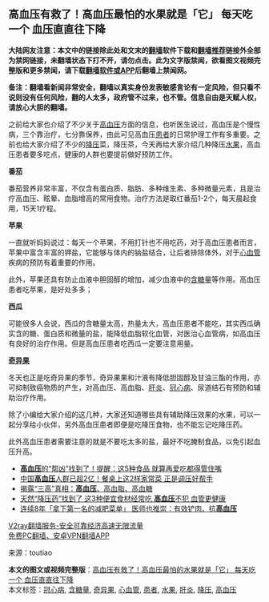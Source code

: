  <h2>高血压有救了！高血压最怕的水果就是「它」 每天吃一个 血压直直往下降</h2> <p class="notice"><b>大陆网友注意：本文中的链接除此处和文末的<a href="https://github.com/bannedbook/fanqiang" >翻墙</a>软件下载和<a href="https://github.com/killgcd/justmysocks/blob/master/README.md">翻墙推荐</a>链接外全部为禁网链接，未翻墙状态下打不开，请勿点击。此为文字版禁闻，欲看图文视频完整版和更多禁闻，请下载<a href="https://github.com/bannedbook/fanqiang">翻墙软件或APP</a>后翻墙上禁闻网。</p><p>备注：翻墙看新闻非常安全，翻墙以真实身份发表敏感言论有一定风险，但只看不说则没有任何风险，翻的人太多，政府管不过来，也不管。信息自由是天赋人权，请放心大胆的翻墙。</b></p>  <div class="entry"> <p id="conimg"></p> <p>之前给大家也介绍了不少关于<a href="https://www.bannedbook.org/bnews/tag/%e9%ab%98%e8%a1%80%e5%8e%8b/" class="st_tag internal_tag" rel="tag" title="标签 高血压 下的日志">高血压</a>方面的信息，也听医生说过，高血压是个慢性病，三个靠治疗，七分靠保养，由此可见高血压<a href="https://www.bannedbook.org/bnews/tag/%E6%82%A3%E8%80%85/" class="st_tag internal_tag" rel="tag" title="标签 患者 下的日志">患者</a>的日常护理工作有多重要。之前也给大家介绍了不少的<a href="https://www.bannedbook.org/bnews/tag/%E9%99%8D%E5%8E%8B/" class="st_tag internal_tag" rel="tag" title="标签 降压 下的日志">降压</a>菜，降压茶，今天再给大家介绍几种降压<a href="https://www.bannedbook.org/bnews/tag/%e6%b0%b4%e6%9e%9c/" class="st_tag internal_tag" rel="tag" title="标签 水果 下的日志">水果</a>，高血压患者要多吃点，健康的人群也要提前做好预防工作。</p> <p></p> <p><strong>番茄</strong></p> <p>番茄营养非常丰富，不仅含有蛋白质、脂肪、多种维生素、多种微量元素，且是治疗高血压、眩晕、血脂增高的常用食物。治疗方法是取红番茄1-2个，每天晨起食用，15天1疗程。</p> <p></p>  <p><strong>苹果</strong></p> <p>一直就听妈妈说过：每天一个苹果，不用打针也不用吃药，对于高血压患者而言，苹果中富含丰富的钾盐，它能够与体内的钠盐结合，让后者排除体外，对于<a href="https://www.bannedbook.org/bnews/tag/%E5%BF%83%E8%A1%80%E7%AE%A1/" class="st_tag internal_tag" rel="tag" title="标签 心血管 下的日志">心血管</a>疾病的预防有着重要的作用。</p> <p>此外，苹果还具有防止血液中胆固醇的增加，减少血液中的<a href="https://www.bannedbook.org/bnews/tag/%E5%90%AB%E7%B3%96%E9%87%8F/" class="st_tag internal_tag" rel="tag" title="标签 含糖量 下的日志">含糖量</a>等作用。高血压患者吃苹果，是好处多多；</p> <p></p> <p><strong>西瓜</strong></p> <p>可能很多人会说，西瓜的含糖量太高，热量太大，高血压患者不能吃，其实西瓜确实含的糖、蛋白质和微量的盐，能降低血脂软化血管，对医治心血管病，如高血压有良好的治疗作用。但是高血压患者吃西瓜一定要注意用量。</p>  <p></p> <p><strong><a href="https://www.bannedbook.org/bnews/tag/%e5%a5%87%e5%bc%82%e6%9e%9c/" class="st_tag internal_tag" rel="tag" title="标签 奇异果 下的日志">奇异果</a></strong></p> <p>冬天也正是吃奇异果的季节，奇异果果和汁液有降低胆固醇及甘油三酯的作用，亦可抑制致癌物质的产生，对高血压、高血脂、<a href="https://www.bannedbook.org/bnews/tag/%E8%82%9D%E7%82%8E/" class="st_tag internal_tag" rel="tag" title="标签 肝炎 下的日志">肝炎</a>、<a href="https://www.bannedbook.org/bnews/tag/%E5%86%A0%E5%BF%83%E7%97%85/" class="st_tag internal_tag" rel="tag" title="标签 冠心病 下的日志">冠心病</a>、尿道结石有预防和辅助治疗作用。</p> <p></p> <p>除了小编给大家介绍的这几种，大家还知道哪些具有辅助降压效果的水果，可以一起分享给小伙伴，另外高血压患者即便是吃降压食物，也不能忘记吃降压药。</p> <p>此外高血压患者需要注意的就是不要吃太多的盐，最好不吃腌制食品，以免引起血压升高。</p>  <ul class='op-related-articles' title='相关阅读'> <li><a href='https://www.bannedbook.org/bnews/health/20201115/1431417.html' target='_blank'><b>高血压</b>的“帮凶”找到了！提醒：这5种食品 就算再爱吃都得管住嘴</a></li> <li><a href='https://www.bannedbook.org/bnews/health/20201115/1431263.html' target='_blank'>中国<b>高血压</b>人群已超2亿！餐桌上这2样家常菜 正是调压好帮手</a></li> <li><a href='https://www.bannedbook.org/bnews/health/20201115/1431258.html' target='_blank'>揭露“三高”真相：<b>高血压</b>、高血脂、高血糖</a></li> <li><a href='https://www.bannedbook.org/bnews/health/20201114/1431005.html' target='_blank'>天然“降压药”找到了 这3种便宜食材经常吃 <b>高血压</b>不犯 血管更健康</a></li> <li><a href='https://www.bannedbook.org/bnews/lifebaike/20201113/1430293.html' target='_blank'>连续8年「拿下第一名的减肥菜单」 医师也推崇：有效铲肉、抗<b>高血压</b></a></li> </ul> <p class="texttj"> <a href="https://www.bannedbook.org/forum23/topic22702.html" target="_blank">V2ray翻墙服务-安全可靠经济高速无限流量</a><br/> <a href="https://github.com/bannedbook/fanqiang/wiki/%E7%A6%81%E9%97%BB%E7%BD%91%E5%AE%89%E5%8D%93%E7%BF%BB%E5%A2%99%E6%96%B0%E9%97%BBAPP" target="_blank">免费PC翻墙、安卓VPN翻墙APP</a></p><p> 来源：toutiao </p><a name='sharetosocial'></a>       <div><b>本文的图文或视频完整版</b>：<a href='https://www.bannedbook.org/bnews/health/20201117/1432292.html'>高血压有救了！高血压最怕的水果就是「它」 每天吃一个 血压直直往下降</a></div>  </div><!--END ENTRY--> <div class="postfooter"> <div>本文标签：<a href="https://www.bannedbook.org/bnews/tag/%E5%86%A0%E5%BF%83%E7%97%85/" rel="tag">冠心病</a>, <a href="https://www.bannedbook.org/bnews/tag/%E5%90%AB%E7%B3%96%E9%87%8F/" rel="tag">含糖量</a>, <a href="https://www.bannedbook.org/bnews/tag/%e5%a5%87%e5%bc%82%e6%9e%9c/" rel="tag">奇异果</a>, <a href="https://www.bannedbook.org/bnews/tag/%E5%BF%83%E8%A1%80%E7%AE%A1/" rel="tag">心血管</a>, <a href="https://www.bannedbook.org/bnews/tag/%E6%82%A3%E8%80%85/" rel="tag">患者</a>, <a href="https://www.bannedbook.org/bnews/tag/%e6%b0%b4%e6%9e%9c/" rel="tag">水果</a>, <a href="https://www.bannedbook.org/bnews/tag/%E8%82%9D%E7%82%8E/" rel="tag">肝炎</a>, <a href="https://www.bannedbook.org/bnews/tag/%E9%99%8D%E5%8E%8B/" rel="tag">降压</a>, <a href="https://www.bannedbook.org/bnews/tag/%e9%ab%98%e8%a1%80%e5%8e%8b/" rel="tag">高血压</a></div>  </div><!--END POSTFOOTER--> 